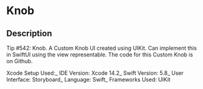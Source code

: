 # Knob

## Description
Tip #542: Knob. A Custom Knob UI created using UIKit. Can implement this in SwiftUI using the view representable. The code for this Custom Knob is on Github.

Xcode Setup Used:_
IDE Version: Xcode 14.2_
Swift Version: 5.8_
User Interface: Storyboard_
Language: Swift_
Frameworks Used: UIKit
